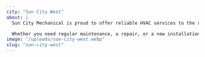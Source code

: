 ```yaml
---
city: "Sun City West"
about: |
  Sun City Mechanical is proud to offer reliable HVAC services to the residents of Sun City West. Our team understands the unique needs of this vibrant community and is dedicated to providing heating, cooling, and air quality solutions that keep your home comfortable year-round.

  Whether you need regular maintenance, a repair, or a new installation, our experienced technicians are here to help. We’re committed to ensuring your HVAC system works efficiently, so you can enjoy a comfortable and worry-free home in Sun City West.
image: "/uploads/sun-city-west.webp"
slug: "sun-city-west"
---
```

